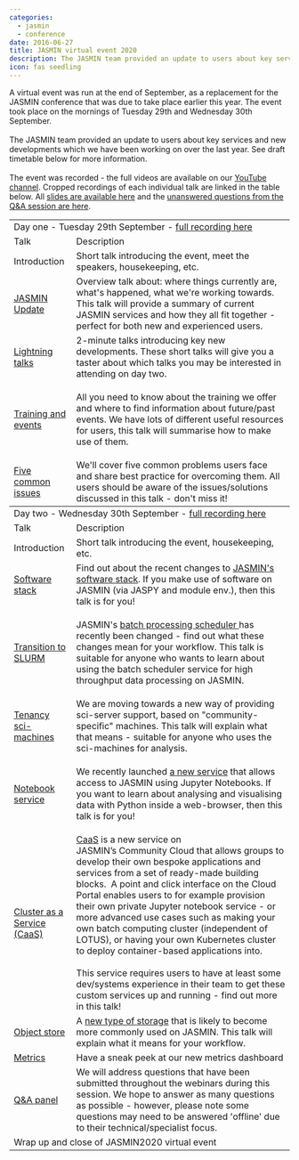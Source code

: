 ```yaml
---
categories:
  - jasmin
  - conference
date: 2016-06-27
title: JASMIN virtual event 2020
description: The JASMIN team provided an update to users about key services and new developments which we have been working on over the last year.
icon: fas seedling
---
```

<p dir="ltr" style="margin-top: 0pt; margin-bottom: 0pt;"><span style="text-decoration: none; vertical-align: baseline;">A virtual event was run at the end of September, as a replacement for the JASMIN conference that was due to take place earlier this year. The event took place on the mornings of Tuesday 29th and Wednesday 30th September.&nbsp;<br /><br /></span>The JASMIN team provided an update to users about key services and new developments which we have been working on over the last year. See draft timetable below for more information.<br /><br /><span style="vertical-align: baseline;">The event was recorded - the full videos&nbsp;are available on our <a href="https://www.youtube.com/playlist?list=PLhF74YhqhjqkDJBnsR6TUsOyIGc9NHKnV">YouTube channel</a>.&nbsp;Cropped recordings of each individual talk are linked in the table below.&nbsp;</span><span style="vertical-align: baseline;">All </span><span style="vertical-align: baseline;"><a href="https://drive.google.com/drive/folders/1gM5_nF5KZUO2P5Odm3_0FfohqcYgtzOo?usp=sharing">slides are available here</a>&nbsp;and the <a href="https://drive.google.com/file/d/1u9VG9KQMvA2durrKZQgkpWfvusMKd1Uv/view?usp=sharing">unanswered questions from the Q&amp;A session are here</a></span><span style="vertical-align: baseline;">.&nbsp;</span></p>

<table class="table table-responsive">
<tbody>
<tr>
<td colspan="2"><span>Day one - Tuesday 29th September - <a href="https://youtu.be/rVDW4p58HLw">full recording here</a></span><span></span></td>
</tr>
<tr>
<td><span>Talk</span></td>
<td><span>Description</span></td>
</tr>
<tr>
<td>Introduction</td>
<td>Short talk introducing the event, meet the speakers, housekeeping, etc.</td>
</tr>
<tr>
<td><a href="https://youtu.be/rEw_UZIjgB0">JASMIN Update</a></td>
<td>Overview talk about: where things currently are, what's happened, what we're working towards. This talk will provide a summary&nbsp;of&nbsp;current JASMIN services and&nbsp;how they all fit together - perfect for both&nbsp;new and&nbsp;experienced users.&nbsp;&nbsp;</td>
</tr>
<tr>
<td><a href="https://youtu.be/ZLUtj6a-ESY">Lightning talks</a></td>
<td>2-minute talks introducing&nbsp;key new developments.&nbsp;These short talks will give you a taster about which talks you may be interested in attending on day two.</td>
</tr>
<tr>
<td><a href="https://youtu.be/MY70k7Daz4I">Training and events</a></td>
<td>
<p>All you need to know about&nbsp;the&nbsp;training we&nbsp;offer and where to find information about future/past events. We have lots of&nbsp;different&nbsp;useful resources for users, this talk will summarise how to make use of them.&nbsp;&nbsp;</p>
</td>
</tr>
<tr>
<td><a href="https://youtu.be/xiFS_EV-Quc">Five common issues</a></td>
<td>We'll cover five common&nbsp;problems&nbsp;users face and share best practice for overcoming them. All users should be aware of the issues/solutions discussed in this talk - don't miss it!</td>
</tr>
</tbody>
<tbody>
<tr>
<td colspan="2"><span>Day&nbsp;two - Wednesday 30th September - <a href="https://youtu.be/4f6ktD9GMHM">full recording here</a></span></td>
</tr>
<tr>
<td><span>Talk</span></td>
<td><span>Description</span></td>
</tr>
<tr>
<td>Introduction</td>
<td>Short talk introducing the event, housekeeping, etc.</td>
</tr>
<tr>
<td><a href="https://youtu.be/PyrwOckKwQg">Software stack</a></td>
<td>Find out about the recent changes to&nbsp;<a href="https://help.jasmin.ac.uk/category/270-software-on-jasmin">JASMIN's software stack</a>. If you make use of software on JASMIN (via JASPY and module env.), then this talk is for you!&nbsp;</td>
</tr>
<tr>
<td><a href="https://youtu.be/BBTwe9hlVuM">Transition to SLURM</a></td>
<td>
<p>JASMIN's&nbsp;<a href="https://help.jasmin.ac.uk/category/4889-slurm">batch processing scheduler&nbsp;</a>has recently been changed - find out what&nbsp;these changes mean for your workflow. This talk is suitable for anyone who wants to learn about using the batch scheduler service&nbsp;for high throughput data processing on JASMIN.</p>
</td>
</tr>
<tr>
<td><a href="https://youtu.be/WH3GBM__3A4">Tenancy sci-machines</a></td>
<td>We are moving towards a new way of providing sci-server support, based on "community-specific" machines. This talk will explain what that means - suitable for anyone who uses the sci-machines for analysis.&nbsp;</td>
</tr>
<tr>
<td><a href="https://youtu.be/q5womkXSXXQ">Notebook service</a></td>
<td>
<p>We recently launched&nbsp;<a class="c-link" href="https://help.jasmin.ac.uk/article/4851-jasmin-notebook-service" rel="noopener noreferrer" target="_blank">a new service</a>&nbsp;that allows access to JASMIN using Jupyter Notebooks. If you want to learn about analysing and visualising data with Python inside a web-browser, then this talk is for you!</p>
</td>
</tr>
<tr>
<td><a href="https://youtu.be/nWd5S9PXm8w">Cluster as a Service (CaaS)</a></td>
<td><a class="c-link" href="https://help.jasmin.ac.uk/article/4735-cluster-as-a-service" rel="noopener noreferrer" target="_blank">CaaS</a>&nbsp;is a&nbsp;new&nbsp;service on JASMIN&rsquo;s&nbsp;Community&nbsp;Cloud that&nbsp;allows&nbsp;groups to develop their own bespoke applications and services from a set of ready-made building blocks.&nbsp; A point and click interface on the Cloud Portal enables users to for example provision their own private Jupyter notebook service - or more advanced use cases such as making your own batch computing cluster (independent of LOTUS), or having your own Kubernetes cluster to deploy container-based applications into.&nbsp;<br /><br />This service requires users to have at least some dev/systems experience in&nbsp;their&nbsp;team to get these custom services up and running - find out more in this talk!</td>
</tr>
<tr>
<td><a href="https://youtu.be/49DTavGsFSo">Object store</a></td>
<td>A&nbsp;<a href="https://help.jasmin.ac.uk/article/4847-using-the-jasmin-object-store">new&nbsp;type of storage</a>&nbsp;that is likely to become more commonly used on JASMIN. This talk will explain what it means for your workflow.&nbsp;</td>
</tr>
<tr>
<td><a href="https://youtu.be/ogvpUZVk_kE">Metrics</a></td>
<td>Have a sneak peek at our new metrics dashboard</td>
</tr>
<tr>
<td><a href="https://youtu.be/PWRSKUBW_b4">Q&amp;A panel</a></td>
<td>We will&nbsp;address questions that have been submitted throughout the webinars during this session. We hope to&nbsp;answer as many questions as possible - however, please note some questions may need to be answered 'offline' due to their technical/specialist focus.&nbsp;</td>
</tr>
<tr>
<td colspan="2">Wrap up and close of JASMIN2020 virtual event</td>
</tr>
</tbody>
</table>
